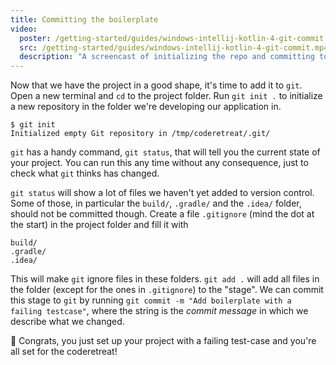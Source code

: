 ```yaml
---
title: Committing the boilerplate
video:
  poster: /getting-started/guides/windows-intellij-kotlin-4-git-commit.mp4.thumb.jpg
  src: /getting-started/guides/windows-intellij-kotlin-4-git-commit.mp4
  description: "A screencast of initializing the repo and committing to git (0.9MB)"
---
```


Now that we have the project in a good shape, it's time to add it to `git`. Open a new terminal and `cd` to the project folder. Run `git init .` to initialize a new repository in the folder we're developing our application in.

```shell
$ git init
Initialized empty Git repository in /tmp/coderetreat/.git/
```

`git` has a handy command, `git status`, that will tell you the current state of your project. You can run this any time without any consequence, just to check what `git` thinks has changed.

`git status` will show a lot of files we haven't yet added to version control. Some of those, in particular the `build/`, `.gradle/` and the `.idea/` folder, should not be committed though. Create a file `.gitignore` (mind the dot at the start) in the project folder and fill it with

```
build/
.gradle/
.idea/
```

This will make `git` ignore files in these folders. `git add .` will add all files in the folder (except for the ones in `.gitignore`) to the "stage". We can commit this stage to `git` by running `git commit -m "Add boilerplate with a failing testcase"`, where the string is the _commit message_ in which we describe what we changed.

🎉 Congrats, you just set up your project with a failing test-case and you're all set for the coderetreat!
